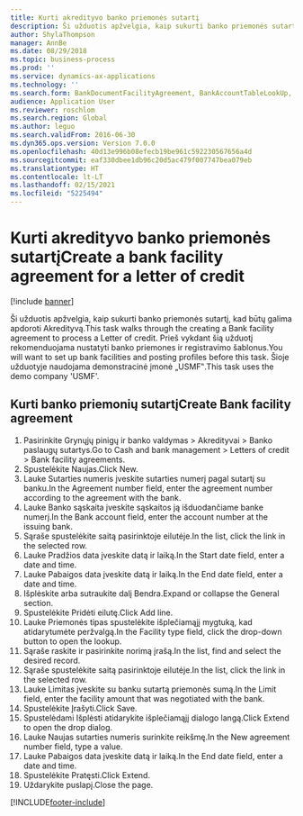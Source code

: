 ```yaml
---
title: Kurti akredityvo banko priemonės sutartį
description: Ši užduotis apžvelgia, kaip sukurti banko priemonės sutartį, kad būtų galima apdoroti Akredityvą.
author: ShylaThompson
manager: AnnBe
ms.date: 08/29/2018
ms.topic: business-process
ms.prod: ''
ms.service: dynamics-ax-applications
ms.technology: ''
ms.search.form: BankDocumentFacilityAgreement, BankAccountTableLookUp, BankDocumentFacilityAgreementExtension, DefaultDashboard
audience: Application User
ms.reviewer: roschlom
ms.search.region: Global
ms.author: leguo
ms.search.validFrom: 2016-06-30
ms.dyn365.ops.version: Version 7.0.0
ms.openlocfilehash: 40d13e996b08efecb19be961c592230567656a4d
ms.sourcegitcommit: eaf330dbee1db96c20d5ac479f007747bea079eb
ms.translationtype: HT
ms.contentlocale: lt-LT
ms.lasthandoff: 02/15/2021
ms.locfileid: "5225494"
---
```

# <a name="create-a-bank-facility-agreement-for-a-letter-of-credit"></a><span data-ttu-id="08886-103">Kurti akredityvo banko priemonės sutartį</span><span class="sxs-lookup"><span data-stu-id="08886-103">Create a bank facility agreement for a letter of credit</span></span>

[!include [banner](../../includes/banner.md)]

<span data-ttu-id="08886-104">Ši užduotis apžvelgia, kaip sukurti banko priemonės sutartį, kad būtų galima apdoroti Akredityvą.</span><span class="sxs-lookup"><span data-stu-id="08886-104">This task walks through the creating a Bank facility agreement to process a Letter of credit.</span></span> <span data-ttu-id="08886-105">Prieš vykdant šią užduotį rekomenduojama nustatyti banko priemones ir registravimo šablonus.</span><span class="sxs-lookup"><span data-stu-id="08886-105">You will want to set up bank facilities and posting profiles before this task.</span></span>  <span data-ttu-id="08886-106">Šioje užduotyje naudojama demonstracinė įmonė „USMF‟.</span><span class="sxs-lookup"><span data-stu-id="08886-106">This task uses the demo company 'USMF'.</span></span>  


## <a name="create-bank-facility-agreement"></a><span data-ttu-id="08886-107">Kurti banko priemonių sutartį</span><span class="sxs-lookup"><span data-stu-id="08886-107">Create Bank facility agreement</span></span>
1. <span data-ttu-id="08886-108">Pasirinkite Grynųjų pinigų ir banko valdymas > Akredityvai > Banko paslaugų sutartys.</span><span class="sxs-lookup"><span data-stu-id="08886-108">Go to Cash and bank management > Letters of credit > Bank facility agreements.</span></span>
2. <span data-ttu-id="08886-109">Spustelėkite Naujas.</span><span class="sxs-lookup"><span data-stu-id="08886-109">Click New.</span></span>
3. <span data-ttu-id="08886-110">Lauke Sutarties numeris įveskite sutarties numerį pagal sutartį su banku.</span><span class="sxs-lookup"><span data-stu-id="08886-110">In the Agreement number field, enter the agreement number according to the agreement with the bank.</span></span>
4. <span data-ttu-id="08886-111">Lauke Banko sąskaita įveskite sąskaitos ją išduodančiame banke numerį.</span><span class="sxs-lookup"><span data-stu-id="08886-111">In the Bank account field, enter the account number at the issuing bank.</span></span>
5. <span data-ttu-id="08886-112">Sąraše spustelėkite saitą pasirinktoje eilutėje.</span><span class="sxs-lookup"><span data-stu-id="08886-112">In the list, click the link in the selected row.</span></span>
6. <span data-ttu-id="08886-113">Lauke Pradžios data įveskite datą ir laiką.</span><span class="sxs-lookup"><span data-stu-id="08886-113">In the Start date field, enter a date and time.</span></span>
7. <span data-ttu-id="08886-114">Lauke Pabaigos data įveskite datą ir laiką.</span><span class="sxs-lookup"><span data-stu-id="08886-114">In the End date field, enter a date and time.</span></span>
8. <span data-ttu-id="08886-115">Išplėskite arba sutraukite dalį Bendra.</span><span class="sxs-lookup"><span data-stu-id="08886-115">Expand or collapse the General section.</span></span>
9. <span data-ttu-id="08886-116">Spustelėkite Pridėti eilutę.</span><span class="sxs-lookup"><span data-stu-id="08886-116">Click Add line.</span></span>
10. <span data-ttu-id="08886-117">Lauke Priemonės tipas spustelėkite išplečiamąjį mygtuką, kad atidarytumėte peržvalgą.</span><span class="sxs-lookup"><span data-stu-id="08886-117">In the Facility type field, click the drop-down button to open the lookup.</span></span>
11. <span data-ttu-id="08886-118">Sąraše raskite ir pasirinkite norimą įrašą.</span><span class="sxs-lookup"><span data-stu-id="08886-118">In the list, find and select the desired record.</span></span>
12. <span data-ttu-id="08886-119">Sąraše spustelėkite saitą pasirinktoje eilutėje.</span><span class="sxs-lookup"><span data-stu-id="08886-119">In the list, click the link in the selected row.</span></span>
13. <span data-ttu-id="08886-120">Lauke Limitas įveskite su banku sutartą priemonės sumą.</span><span class="sxs-lookup"><span data-stu-id="08886-120">In the Limit field, enter the facility amount that was negotiated with the bank.</span></span>
14. <span data-ttu-id="08886-121">Spustelėkite Įrašyti.</span><span class="sxs-lookup"><span data-stu-id="08886-121">Click Save.</span></span>
15. <span data-ttu-id="08886-122">Spustelėdami Išplėsti atidarykite išplečiamąjį dialogo langą.</span><span class="sxs-lookup"><span data-stu-id="08886-122">Click Extend to open the drop dialog.</span></span>
16. <span data-ttu-id="08886-123">Lauke Naujas sutarties numeris surinkite reikšmę.</span><span class="sxs-lookup"><span data-stu-id="08886-123">In the New agreement number field, type a value.</span></span>
17. <span data-ttu-id="08886-124">Lauke Pabaigos data įveskite datą ir laiką.</span><span class="sxs-lookup"><span data-stu-id="08886-124">In the End date field, enter a date and time.</span></span>
18. <span data-ttu-id="08886-125">Spustelėkite Pratęsti.</span><span class="sxs-lookup"><span data-stu-id="08886-125">Click Extend.</span></span>
19. <span data-ttu-id="08886-126">Uždarykite puslapį.</span><span class="sxs-lookup"><span data-stu-id="08886-126">Close the page.</span></span>



[!INCLUDE[footer-include](../../../includes/footer-banner.md)]